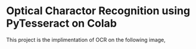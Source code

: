 # Optical Charactor Recognition using PyTesseract on Colab

This project is the implimentation of OCR on the following image,

